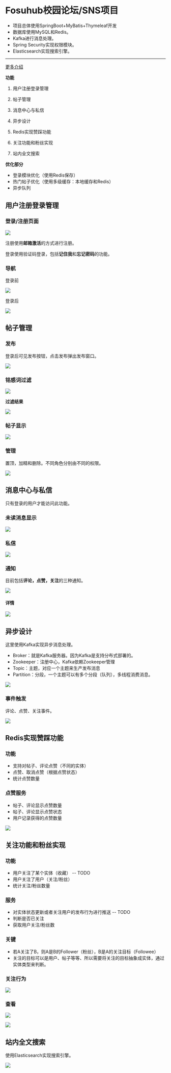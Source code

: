 # Fosuhub校园论坛/SNS项目

- 项目总体使用SpringBoot+MyBatis+Thymeleaf开发
- 数据库使用MySQL和Redis。
- Kafka进行消息处理。
- Spring Security实现权限模块。
- Elasticsearch实现搜索引擎。

---
[更多介绍](https://github.com/ChaoAbner/fosu-community/tree/master/docs)

**功能**

1. 用户注册登录管理

2. 帖子管理

3. 消息中心与私信
4. 异步设计
5. Redis实现赞踩功能

6. 关注功能和粉丝实现
7. 站内全文搜索

**优化部分**

- 登录模块优化（使用Redis保存）
- 热门帖子优化（使用多级缓存：本地缓存和Redis）
- 异步队列

## 用户注册登录管理

### 登录/注册页面

![](http://img.fosuchao.com/20200411130726.png)

注册使用**邮箱激活**的方式进行注册。

登录使用验证码登录，包括**记住我**和**忘记密码**的功能。

### 导航

登录前

![](http://img.fosuchao.com/20200411130444.png)

登录后

![](http://img.fosuchao.com/20200411130527.png)

## 帖子管理

### 发布

登录后可见发布按钮，点击发布弹出发布窗口。

![](http://img.fosuchao.com/20200411131112.png)

### 铭感词过滤

![](http://img.fosuchao.com/20200411131240.png)

**过滤结果**

![](http://img.fosuchao.com/20200411131302.png)

### 帖子显示

![](http://img.fosuchao.com/20200411131535.png)

### 管理

置顶，加精和删除。不同角色分别由不同的权限。

![](http://img.fosuchao.com/20200411131719.png)

## 消息中心与私信

只有登录的用户才能访问此功能。

### 未读消息显示

![](http://img.fosuchao.com/20200411131949.png)

### 私信

![](http://img.fosuchao.com/20200411132031.png)

### 通知

目前包括**评论，点赞，关注**的三种通知。

![](http://img.fosuchao.com/20200411132102.png)

#### 详情

![](http://img.fosuchao.com/20200411132154.png)

## 异步设计

这里使用Kafka实现异步消息处理。

- Broker：就是Kafka服务器。因为Kafka是支持分布式部署的。
- Zookeeper：注册中心，Kafka依赖Zookeeper管理
- Topic：主题，对应一个主题来生产发布消息
- Partition：分段，一个主题可以有多个分段（队列），多线程消费消息。

![](http://img.fosuchao.com/20200411132645.png)

### 事件触发

评论、点赞、关注事件。

![](http://img.fosuchao.com/20200411132801.png)



## Redis实现赞踩功能

### 功能

- 支持对帖子、评论点赞（不同的实体）
- 点赞、取消点赞（根据点赞状态）
- 统计点赞数量

### 点赞服务

- 帖子、评论显示点赞数量
- 帖子、评论显示点赞状态
- 用户记录获得的点赞数量

![](http://img.fosuchao.com/20200411132923.png)

## 关注功能和粉丝实现

### 功能

- 用户关注了某个实体（收藏） -- TODO
- 用户关注了用户（关注/粉丝）
- 统计关注/粉丝数量

### 服务

- 对实体状态更新或者关注用户的发布行为进行推送 -- TODO
- 判断是否已关注
- 获取用户关注/粉丝数

### 关键

- 若A关注了B，则A是B的Follower（粉丝），B是A的关注目标（Followee）
- 关注的目标可以是用户、帖子等等、所以需要将关注的目标抽象成实体，通过实体类型来判断。

### 关注行为

![](http://img.fosuchao.com/20200411133015.png)

### 查看

![](http://img.fosuchao.com/20200411133035.png)

![](http://img.fosuchao.com/20200411133046.png)

## 站内全文搜索

使用Elasticsearch实现搜索引擎。

![](http://img.fosuchao.com/20200411133306.png)

